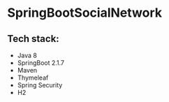 # SpringBootSocialNetwork

## Tech stack:
- Java 8
- SpringBoot 2.1.7
- Maven
- Thymeleaf
- Spring Security
- H2